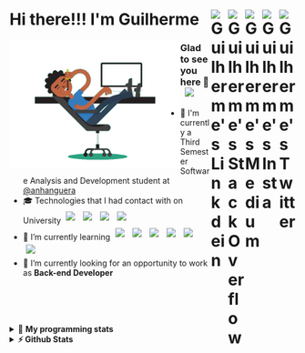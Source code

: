 <div align='left'><h1> Hi there!!! I'm Guilherme
  <a href="https://twitter.com/iamgrodrigues" target="_blank" rel="nofollow">
    <img align="right" alt="Guilherme's Twitter" width="30px" src="https://cdn.jsdelivr.net/npm/simple-icons@v3/icons/twitter.svg" />
  </a>
    <a href="https://www.instagram.com/iamgrodrigues" target="_blank" rel="nofollow">
    <img align="right" alt="Guilherme's Insta" width="30px" src="https://cdn.jsdelivr.net/npm/simple-icons@v3/icons/instagram.svg" />
  </a>
		<a href="https://medium.com/@iamgrodrigues" target="_blank" rel="nofollow">
		<img align="right" alt="Guilherme's Medium" width="30px" src="https://cdn.jsdelivr.net/npm/simple-icons@v3/icons/medium.svg" />
  </a>
  <a href="https://stackoverflow.com/users/14347023/iamgrodrigues" target="_blank" rel="nofollow">
    <img align="right" alt="Guilherme's StackOverflow" width="30px" src="https://cdn.jsdelivr.net/npm/simple-icons@3.0.1/icons/stackoverflow.svg" />
  </a>
	<a href="https://www.linkedin.com/in/iamgrodrigues" target="_blank" rel="nofollow">
    <img align="right" alt="Guilherme's Linkdein" width="30px" src="https://cdn.jsdelivr.net/npm/simple-icons@v3/icons/linkedin.svg" />
  </a>
</h1>
</div>

<img src='https://github.com/iamgrodrigues/iamgrodrigues/blob/master/Assets/dev.gif' width="300px" align='left'>

### Glad to see you here 👋 &nbsp; ![](https://visitor-badge.glitch.me/badge?page_id=iamgrodrigues.iamgrodrigues&style=flat-square&color=0088cc)
- :school: I'm currently a Third Semester Software Analysis and Development student at <a href="https://www.anhanguera.com/">@anhanguera </a>
- 🎓 Technologies that I had contact with on University
	<img width="30px" style="padding:5px" src="https://www.vectorlogo.zone/logos/python/python-icon.svg"/>
	<img width="30px" style="padding:5px" src="https://www.vectorlogo.zone/logos/mysql/mysql-icon.svg"/>
	<img width="30px" style="padding:5px" src="https://cdn.jsdelivr.net/npm/simple-icons@v3/icons/c.svg"/>
	<img width="30px" style="padding:5px" src="https://www.vectorlogo.zone/logos/java/java-icon.svg"/>
- 🌱 I’m currently learning <img width="30px" style="padding:5px" src="https://www.vectorlogo.zone/logos/java/java-icon.svg"/>
	<img width="30px" style="padding:5px" src="https://www.vectorlogo.zone/logos/springio/springio-icon.svg"/>
	<img width="30px" style="padding:5px" src="https://www.vectorlogo.zone/logos/angular/angular-icon.svg"/>
	<img width="30px" style="padding:5px" src="https://www.vectorlogo.zone/logos/linux/linux-icon.svg"/>
	<img width="30px" style="padding:5px" src="https://www.vectorlogo.zone/logos/docker/docker-icon.svg"/>
	<img width="30px" style="padding:5px" src="https://www.vectorlogo.zone/logos/postgresql/postgresql-icon.svg"/>
- 🔭 I’m currently looking for an opportunity to work as **Back-end Developer**

<br />
<br />
<br />
<br />

<details> 
 <summary>🤖 <b>My programming stats</b></summary>
<br>
  
<!--START_SECTION:waka-->
![Lines of code](https://img.shields.io/badge/From%20Hello%20World%20I%27ve%20Written-6964%20lines%20of%20code-blue)

**🐱 My Github Data** 

> 🏆 80 Contributions in the Year 2021
 > 
> 📦 10.8 kB Used in Github's Storage 
 > 
> 💼 Opted to Hire
 > 
> 📜 8 Public Repositories 
 > 
> 🔑 0 Private Repositories  
 > 
**I'm an Early 🐤** 

```text
🌞 Morning    43 commits     ████░░░░░░░░░░░░░░░░░░░░░   19.2% 
🌆 Daytime    80 commits     █████████░░░░░░░░░░░░░░░░   35.71% 
🌃 Evening    61 commits     ██████░░░░░░░░░░░░░░░░░░░   27.23% 
🌙 Night      40 commits     ████░░░░░░░░░░░░░░░░░░░░░   17.86%

```
📅 **I'm Most Productive on Friday** 

```text
Monday       22 commits     ██░░░░░░░░░░░░░░░░░░░░░░░   9.82% 
Tuesday      16 commits     █░░░░░░░░░░░░░░░░░░░░░░░░   7.14% 
Wednesday    38 commits     ████░░░░░░░░░░░░░░░░░░░░░   16.96% 
Thursday     40 commits     ████░░░░░░░░░░░░░░░░░░░░░   17.86% 
Friday       81 commits     █████████░░░░░░░░░░░░░░░░   36.16% 
Saturday     17 commits     ██░░░░░░░░░░░░░░░░░░░░░░░   7.59% 
Sunday       10 commits     █░░░░░░░░░░░░░░░░░░░░░░░░   4.46%

```


📊 **This Week I Spent My Time On** 

```text
⌚︎ Time Zone: America/Sao_Paulo

💬 Programming Languages: 
Java                     15 hrs 51 mins      ███████████░░░░░░░░░░░░░░   44.15% 
Other                    6 hrs 17 mins       ████░░░░░░░░░░░░░░░░░░░░░   17.51% 
Markdown                 4 hrs 11 mins       ███░░░░░░░░░░░░░░░░░░░░░░   11.66% 
Bash                     3 hrs 30 mins       ██░░░░░░░░░░░░░░░░░░░░░░░   9.77% 
Git                      2 hrs 27 mins       █░░░░░░░░░░░░░░░░░░░░░░░░   6.87%

🔥 Editors: 
IntelliJ                 18 hrs 58 mins      █████████████░░░░░░░░░░░░   52.84% 
Bash                     12 hrs 20 mins      ████████░░░░░░░░░░░░░░░░░   34.39% 
VS Code                  4 hrs 18 mins       ███░░░░░░░░░░░░░░░░░░░░░░   12.01% 
Vim                      16 mins             ░░░░░░░░░░░░░░░░░░░░░░░░░   0.75%

🐱‍💻 Projects: 
PeopleManager-API        14 hrs 31 mins      ██████████░░░░░░░░░░░░░░░   40.47% 
JavaDeveloper-Bootcamp   14 hrs 21 mins      ██████████░░░░░░░░░░░░░░░   40.01% 
Terminal                 2 hrs 41 mins       ██░░░░░░░░░░░░░░░░░░░░░░░   7.52% 
docker101                2 hrs 22 mins       █░░░░░░░░░░░░░░░░░░░░░░░░   6.61% 
CitiesBrazil-API         1 hr 26 mins        █░░░░░░░░░░░░░░░░░░░░░░░░   4.04%

💻 Operating System: 
Linux                    35 hrs 54 mins      █████████████████████████   100.0%

```

**I Mostly Code in Java** 

```text
Java                     4 repos             ██████████████░░░░░░░░░░░   57.14% 
JavaScript               1 repo              ███░░░░░░░░░░░░░░░░░░░░░░   14.29% 
CSS                      1 repo              ███░░░░░░░░░░░░░░░░░░░░░░   14.29% 
Python                   1 repo              ███░░░░░░░░░░░░░░░░░░░░░░   14.29%

```



<!--END_SECTION:waka-->

</details>

<details>	
  <summary><b>⚡ Github Stats</b></summary>

<div>
	<img height="180em" src="https://github-readme-stats.vercel.app/api?username=iamgrodrigues&show_icons=true&hide_border=true" />
	<img height="180em" src="https://github-readme-stats.vercel.app/api/top-langs/?username=iamgrodrigues&exclude_repo=KNN-Image-Classification&show_icons=true&hide_border=true&layout=compact&langs_count=8"/>
</div>
</details>

